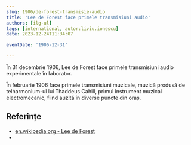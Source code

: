 ```yaml
---
slug: 1906/de-forest-transmisie-audio
title: 'Lee de Forest face primele transmisiuni audio'
authors: [ilg-ul]
tags: [international, autor:liviu.ionescu]
date: 2023-12-24T11:34:07

eventDate: '1906-12-31'

---
```


În 31 decembrie 1906, Lee de Forest face primele transmisiuni audio
experimentale în laborator.

<!-- truncate -->

În februarie 1906 face primele transmisiuni muzicale, muzică produsă
de telharmonium-ul lui Thaddeus Cahill, primul instrument muzical
electromecanic, fiind auzită în diverse puncte din oraș.

## Referințe

- [en.wikipedia.org - Lee de Forest](https://en.wikipedia.org/wiki/Lee_de_Forest)
- [](https://en.wikipedia.org/wiki/Telharmonium)
